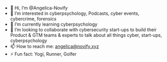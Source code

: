 - 👋 Hi, I’m @Angelica-Novify
- 👀 I’m interested in cyberpsychology, Podcasts, cyber events, cybercrime, forensics
- 🌱 I’m currently learning cyberpsychology
- 💞️ I’m looking to collaborate with cybersecurity start-ups to build their Product & GTM teams & experts to talk about all things cyber, start-ups, cyberpsychology
- 📫 How to reach me: angelica@novify.xyz
- ⚡ Fun fact: Yogi, Runner, Golfer 

<!---
Angelica-Novify/Angelica-Novify is a ✨ special ✨ repository because its `README.md` (this file) appears on your GitHub profile.
You can click the Preview link to take a look at your changes.
--->
